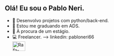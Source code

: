 ## Olá! Eu sou o Pablo Neri.

- 🔭 Desenvolvo projetos com python/back-end.
- 🌱 Estou me graduando em ADS.
- 💬 À procura de um estágio.
- 💻 Freelancer.
--> linkedin: pabloneri66
  <div> 
    <img align="center" alt="Rafa-CSS" height="30" width="40" src="https://cdn.jsdelivr.net/gh/devicons/devicon/icons/python/python-original-wordmark.svg" />
  </div>
          
           
          
          
